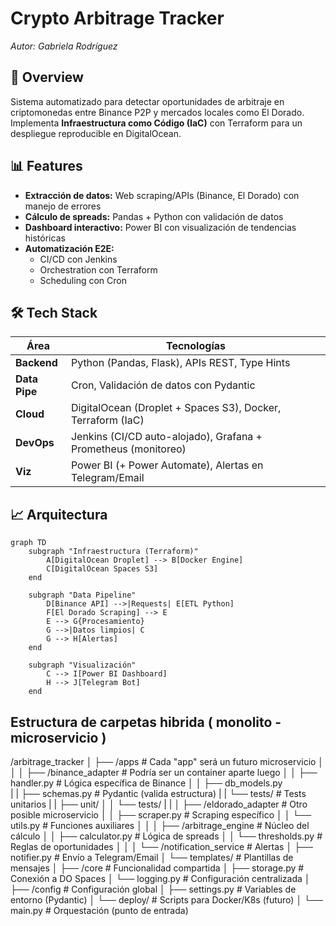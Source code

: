 # Crypto Arbitrage Tracker  
*Autor: Gabriela Rodríguez*  

## 🚀 Overview  
Sistema automatizado para detectar oportunidades de arbitraje en criptomonedas entre Binance P2P y mercados locales como El Dorado. Implementa **Infraestructura como Código (IaC)** con Terraform para un despliegue reproducible en DigitalOcean.  

## 📊 Features  
- **Extracción de datos:** Web scraping/APIs (Binance, El Dorado) con manejo de errores  
- **Cálculo de spreads:** Pandas + Python con validación de datos  
- **Dashboard interactivo:** Power BI con visualización de tendencias históricas  
- **Automatización E2E:**  
  - CI/CD con Jenkins
  - Orchestration con Terraform  
  - Scheduling con Cron

## 🛠️ Tech Stack  


| Área           | Tecnologías                                                                 |  
|----------------|-----------------------------------------------------------------------------|  
| **Backend**    | Python (Pandas, Flask), APIs REST, Type Hints                               |  
| **Data Pipe**  | Cron, Validación de datos con Pydantic                            |  
| **Cloud**      | DigitalOcean (Droplet + Spaces S3), Docker, Terraform (IaC)                |  
| **DevOps**     | Jenkins (CI/CD auto-alojado), Grafana + Prometheus (monitoreo)|  
| **Viz**        | Power BI (+ Power Automate), Alertas en Telegram/Email                      |  

## 📈 Arquitectura

```mermaid  
graph TD  
    subgraph "Infraestructura (Terraform)"  
        A[DigitalOcean Droplet] --> B[Docker Engine]  
        C[DigitalOcean Spaces S3]  
    end  

    subgraph "Data Pipeline"  
        D[Binance API] -->|Requests| E[ETL Python]  
        F[El Dorado Scraping] --> E  
        E --> G{Procesamiento}  
        G -->|Datos limpios| C  
        G --> H[Alertas]  
    end  

    subgraph "Visualización"  
        C --> I[Power BI Dashboard]  
        H --> J[Telegram Bot]  
    end  
```


## Estructura de carpetas hibrida ( monolito - microservicio )

/arbitrage_tracker
│
├── /apps                          # Cada "app" será un futuro microservicio
│   │
│   ├── /binance_adapter           # Podría ser un container aparte luego
│   │   ├── handler.py             # Lógica específica de Binance
│   │   ├── db_models.py   
|   |   ├── schemas.py              # Pydantic (valida estructura)
|   |   └── tests/                # Tests unitarios
|   |            ├── unit/
│   │            └── tests/
|   |
│   ├── /eldorado_adapter          # Otro posible microservicio
│   │   ├── scraper.py             # Scraping específico
│   │   └── utils.py               # Funciones auxiliares
│   │
│   ├── /arbitrage_engine          # Núcleo del cálculo
│   │   ├── calculator.py          # Lógica de spreads
│   │   └── thresholds.py          # Reglas de oportunidades
│   │
│   └── /notification_service      # Alertas
│       ├── notifier.py            # Envío a Telegram/Email
│       └── templates/             # Plantillas de mensajes
│
├── /core                          # Funcionalidad compartida
│   ├── storage.py                 # Conexión a DO Spaces
│   └── logging.py                 # Configuración centralizada
│
├── /config                        # Configuración global
│   ├── settings.py                # Variables de entorno (Pydantic)
│   └── deploy/                    # Scripts para Docker/K8s (futuro)
│
└── main.py                        # Orquestación (punto de entrada)